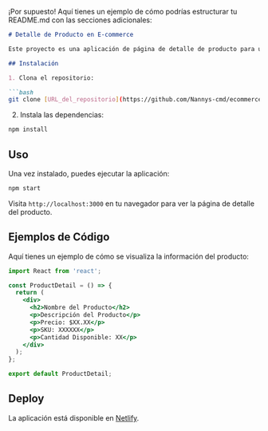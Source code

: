 ¡Por supuesto! Aquí tienes un ejemplo de cómo podrías estructurar tu README.md con las secciones adicionales:

```markdown
# Detalle de Producto en E-commerce

Este proyecto es una aplicación de página de detalle de producto para un sitio de comercio electrónico, desarrollado con React.

## Instalación

1. Clona el repositorio:

```bash
git clone [URL_del_repositorio](https://github.com/Nannys-cmd/ecommerce.git)
```

2. Instala las dependencias:

```bash
npm install
```

## Uso

Una vez instalado, puedes ejecutar la aplicación:

```bash
npm start
```

Visita `http://localhost:3000` en tu navegador para ver la página de detalle del producto.

## Ejemplos de Código

Aquí tienes un ejemplo de cómo se visualiza la información del producto:

```jsx
import React from 'react';

const ProductDetail = () => {
  return (
    <div>
      <h2>Nombre del Producto</h2>
      <p>Descripción del Producto</p>
      <p>Precio: $XX.XX</p>
      <p>SKU: XXXXXX</p>
      <p>Cantidad Disponible: XX</p>
    </div>
  );
};

export default ProductDetail;
```

## Deploy

La aplicación está disponible en [Netlify](https://main--euphonious-creponne-44aa79.netlify.app/).
```

